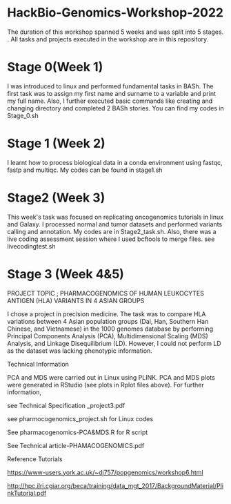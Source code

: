 # HackBio-Genomics-Workshop-2022
The duration of this workshop spanned 5 weeks and was split into 5 stages. . All tasks and projects executed in the workshop are in this repository.
# Stage 0(Week 1) 
I was introduced to linux and performed fundamental tasks in BASh. 
The first task was to assign my first name and surname to a variable and print my full name.
Also, I further executed basic commands like creating and changing directory and completed 2 BASh stories.
 You can find my codes in Stage_0.sh

# Stage 1 (Week 2)
I learnt how to process biological data in a conda environment using fastqc, fastp and multiqc. My codes can be found in stage1.sh

# Stage2 (Week 3)
This week's task was focused on replicating oncogenomics tutorials in linux and Galaxy. I processed normal and tumor datasets and performed variants calling and annotation.
My codes are in Stage2_task.sh. 
Also, there was a live coding assessment session where I used bcftools to merge files. see livecodingtest.sh

# Stage 3 (Week 4&5)
PROJECT TOPIC ; PHARMACOGENOMICS OF HUMAN LEUKOCYTES ANTIGEN (HLA) VARIANTS IN 4 ASIAN GROUPS

I chose a project in precision medicine. The task was to compare HLA variations between 4 Asian population groups (Dai, Han, Southern Han Chinese, and Vietnamese) in the 1000 genomes database by performing Principal Components Analysis (PCA), Multidimensional Scaling (MDS) Analysis, and Linkage Disequilibrium (LD). However, I could not perform LD as the dataset was lacking phenotypic information.

 
Technical Information

PCA and MDS were carried out in Linux using PLINK. PCA and MDS plots were generated in RStudio (see plots in Rplot files above). For further information,

see Technical Specification _project3.pdf 

see pharmocogenomics_project.sh for Linux codes

See pharmacogenomics-PCA&MDS.R for R script

See Technical article-PHAMACOGENOMICS.pdf

Reference Tutorials

https://www-users.york.ac.uk/~dj757/popgenomics/workshop6.html

http://hpc.ilri.cgiar.org/beca/training/data_mgt_2017/BackgroundMaterial/PlinkTutorial.pdf
